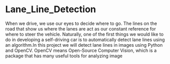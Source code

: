 # Lane_Line_Detection

When we drive, we use our eyes to decide where to go. The lines on the road that show us where the lanes are act as our constant reference for where to steer the vehicle. Naturally, one of the first things we would like to do in developing a self-driving car is to automatically detect lane lines using an algorithm.In this project we will detect lane lines in images using Python and OpenCV. OpenCV means Open-Source Computer Vision, which is a package that has many useful tools for analyzing image
